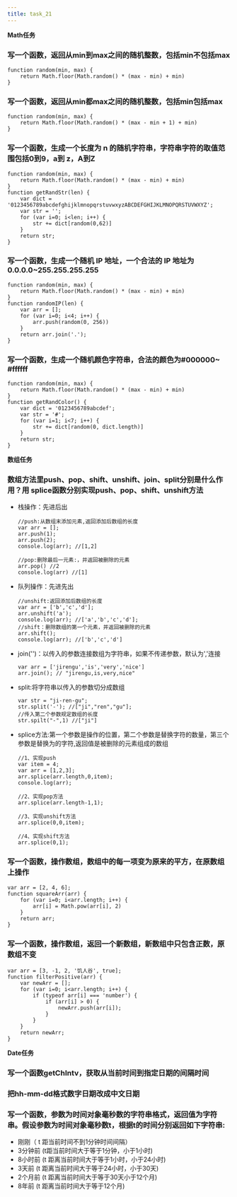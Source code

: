 ```yaml
---
title: task_21
---
```

**Math任务**
### 写一个函数，返回从min到max之间的随机整数，包括min不包括max 
```
function random(min, max) {
	return Math.floor(Math.random() * (max - min) + min)
}
```
### 写一个函数，返回从min都max之间的随机整数，包括min包括max 
```
function random(min, max) {
	return Math.floor(Math.random() * (max - min + 1) + min)
}
```
### 写一个函数，生成一个长度为 n 的随机字符串，字符串字符的取值范围包括0到9，a到 z，A到Z
```
function random(min, max) {
	return Math.floor(Math.random() * (max - min) + min)
}
function getRandStr(len) {
	var dict = '0123456789abcdefghijklmnopqrstuvwxyzABCDEFGHIJKLMNOPQRSTUVWXYZ';
	var str = '';
	for (var i=0; i<len; i++) {
		str += dict[random(0,62)]
	}
	return str;
}
```
### 写一个函数，生成一个随机 IP 地址，一个合法的 IP 地址为 0.0.0.0~255.255.255.255
```
function random(min, max) {
	return Math.floor(Math.random() * (max - min) + min)
}
function randomIP(len) {
	var arr = [];
	for (var i=0; i<4; i++) {
		arr.push(random(0, 256))
	}
	return arr.join('.');
}
```
### 写一个函数，生成一个随机颜色字符串，合法的颜色为#000000~ #ffffff
```
function random(min, max) {
	return Math.floor(Math.random() * (max - min) + min)
}
function getRandColor() {
	var dict = '0123456789abcdef';
	var str = '#';
	for (var i=1; i<7; i++) {
		str += dict[random(0, dict.length)]
	}
	return str;
}
```

**数组任务**
### 数组方法里push、pop、shift、unshift、join、split分别是什么作用？用 splice函数分别实现push、pop、shift、unshift方法

 - 栈操作：先进后出
	```
	//push:从数组末添加元素,返回添加后数组的长度
	var arr = [];
	arr.push(1);
	arr.push(2);
	console.log(arr); //[1,2]

	//pop:删除最后一元素:，并返回被删除的元素
	arr.pop() //2
	console.log(arr) //[1]
	```

 - 队列操作：先进先出
	```
	//unshift:返回添加后数组的长度
	var arr = ['b','c','d'];
	arr.unshift('a');
	console.log(arr); //['a','b','c','d'];
	//shift：删除数组的第一个元素，并返回被删除的元素
	arr.shift();
	console.log(arr); //['b','c','d']
	```

 - join('')：以传入的参数连接数组为字符串，如果不传递参数，默认为','连接
	```
	var arr = ['jirengu','is','very','nice']
	arr.join(); // "jirengu,is,very,nice"
	```

 - split:将字符串以传入的参数切分成数组
	```
	var str = "ji-ren-gu";
	str.split('-'); //["ji","ren","gu"];
	//传入第二个参数规定数组的长度
	str.spilt("-",1) //["ji"]
	```

 - splice方法:第一个参数是操作的位置，第二个参数是替换字符的数量，第三个参数是替换为的字符,返回值是被删除的元素组成的数组
	```
	//1、实现push
	var item = 4;
	var arr = [1,2,3];
	arr.splice(arr.length,0,item);
	console.log(arr);

	//2、实现pop方法
	arr.splice(arr.length-1,1);

	//3、实现unshift方法
	arr.splice(0,0,item);

	//4、实现shift方法
	arr.splice(0,1);
	```

### 写一个函数，操作数组，数组中的每一项变为原来的平方，在原数组上操作
```
var arr = [2, 4, 6];
function squareArr(arr) {
	for (var i=0; i<arr.length; i++) {
		arr[i] = Math.pow(arr[i], 2)
	}
	return arr;
}
```
### 写一个函数，操作数组，返回一个新数组，新数组中只包含正数，原数组不变
```
var arr = [3, -1, 2, '饥人谷', true];
function filterPositive(arr) {
	var newArr = [];
	for (var i=0; i<arr.length; i++) {
		if (typeof arr[i] === 'number') {
			if (arr[i] > 0) {
				newArr.push(arr[i]);
			}
		}
	}
	return newArr;
}
```

**Date任务**
### 写一个函数getChIntv，获取从当前时间到指定日期的间隔时间

### 把hh-mm-dd格式数字日期改成中文日期

### 写一个函数，参数为时间对象毫秒数的字符串格式，返回值为字符串。假设参数为时间对象毫秒数t，根据t的时间分别返回如下字符串:

 - 刚刚（ t 距当前时间不到1分钟时间间隔）
 - 3分钟前 (t距当前时间大于等于1分钟，小于1小时)
 - 8小时前 (t 距离当前时间大于等于1小时，小于24小时)
 - 3天前 (t 距离当前时间大于等于24小时，小于30天)
 - 2个月前 (t 距离当前时间大于等于30天小于12个月)
 - 8年前 (t 距离当前时间大于等于12个月)